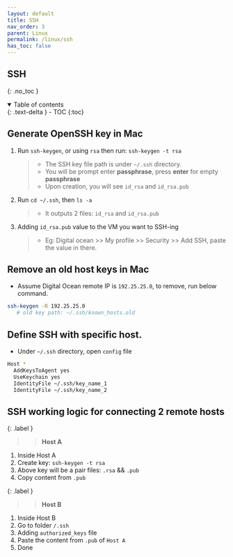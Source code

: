```yaml
---
layout: default    
title: SSH
nav_order: 3
parent: Linux
permalink: /linux/ssh
has_toc: false
---
```


## SSH
{: .no_toc } 

<details open markdown="block">
  <summary>
    Table of contents
  </summary>
  {: .text-delta }
- TOC
{:toc}
</details>

## Generate OpenSSH key in Mac

1. Run `ssh-keygen`, or using `rsa` then run: `ssh-keygen -t rsa`
   
   >* The SSH key file path is under `~/.ssh` directory.
   >* You will be prompt enter **passphrase**, press **enter** for empty **passphrase**
   >* Upon creation, you will see `id_rsa` and `id_rsa.pub`

2. Run `cd ~/.ssh`, then `ls -a` 
   
   >* It outputs 2 files: `id_rsa` and `id_rsa.pub`

3. Adding `id_rsa.pub` value to the VM you want to SSH-ing
   >* Eg: Digital ocean >> My profile >> Security >> Add SSH, paste the value in there.


## Remove an old host keys in Mac

* Assume Digital Ocean remote IP is `192.25.25.0`, to remove, run below command.

```bash
ssh-keygen -R 192.25.25.0
   # old key path: ~/.ssh/known_hosts.old
```

## Define SSH with specific host.

* Under `~/.ssh` directory, open `config` file

```bash
Host *
  AddKeysToAgent yes
  UseKeychain yes
  IdentityFile ~/.ssh/key_name_1
  IdentityFile ~/.ssh/key_name_2
```

## SSH working logic for connecting 2 remote hosts

{: .label }
>> **Host A** 

  1. Inside Host A
  2. Create key: `ssh-keygen -t rsa`
  3. Above key will be a pair files: `.rsa` && `.pub`
  4. Copy content from `.pub`

{: .label }
>> **Host B** 

  1. Inside Host B
  2. Go to folder `/.ssh`
  3. Adding `authorized_keys` file 
  4. Paste the content from `.pub` of `Host A`
  5. Done
